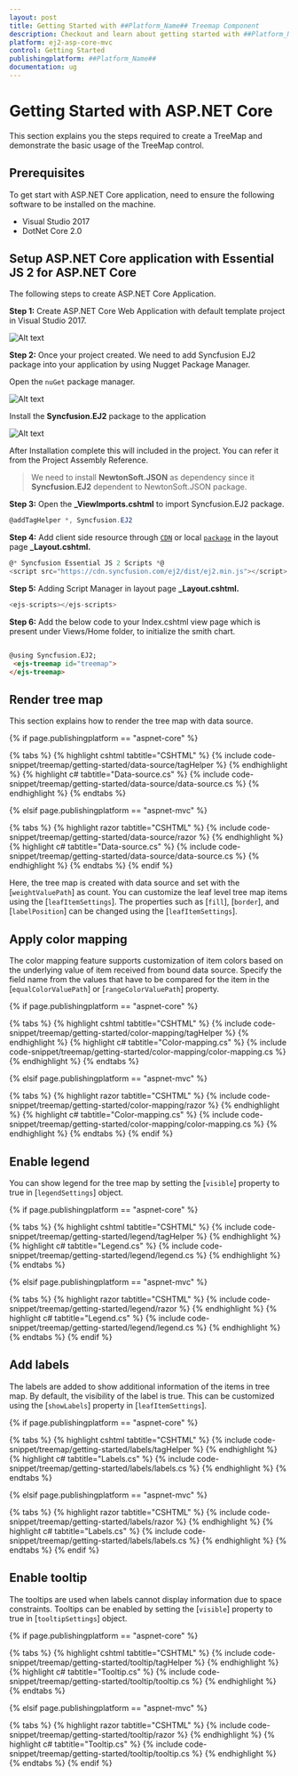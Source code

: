 ```yaml
---
layout: post
title: Getting Started with ##Platform_Name## Treemap Component
description: Checkout and learn about getting started with ##Platform_Name## Treemap component of Syncfusion Essential JS 2 and more details.
platform: ej2-asp-core-mvc
control: Getting Started
publishingplatform: ##Platform_Name##
documentation: ug
---
```


# Getting Started with ASP.NET Core

This section explains you the steps required to create a TreeMap and demonstrate the basic usage of the TreeMap control.

## Prerequisites

To get start with ASP.NET Core application, need to ensure the following software to be installed on the machine.

* Visual Studio 2017
* DotNet Core 2.0

## Setup ASP.NET Core application with Essential JS 2 for ASP.NET Core

The following steps to create ASP.NET Core Application.

**Step 1:** Create ASP.NET Core Web Application with default template project in Visual Studio 2017.

![Alt text](./images/default-template.png)

**Step 2:** Once your project created. We need to add Syncfusion EJ2 package into your application by using Nugget Package Manager.

Open the `nuGet` package manager.

![Alt text](./images/solution-Explorer.png)

Install the **Syncfusion.EJ2** package to the application

![Alt text](./images/nuget-demo.png)

After Installation complete this will included in the project. You can refer it from the Project Assembly Reference.

> We need to install **NewtonSoft.JSON** as dependency since it **Syncfusion.EJ2** dependent to NewtonSoft.JSON package.

**Step 3:** Open the **_ViewImports.cshtml** to import Syncfusion.EJ2 package.

```cs
@addTagHelper *, Syncfusion.EJ2
```

**Step 4:** Add client side resource through [`CDN`](http://ej2.syncfusion.com/15.4.23/documentation/base/deployment.html?lang=typescript#cdn) or local [`package`](https://www.npmjs.com/package/@syncfusion/ej2) in the layout page **_Layout.cshtml.**

```cs
@* Syncfusion Essential JS 2 Scripts *@
<script src="https://cdn.syncfusion.com/ej2/dist/ej2.min.js"></script>
```

**Step 5:** Adding Script Manager in layout page **_Layout.cshtml.**

```cs
<ejs-scripts></ejs-scripts>
```

**Step 6:** Add the below code to your Index.cshtml view page which is present under Views/Home folder, to initialize the smith chart.

```html

@using Syncfusion.EJ2;
 <ejs-treemap id="treemap">
</ejs-treemap>

```

## Render tree map

This section explains how to render the tree map with data source.

{% if page.publishingplatform == "aspnet-core" %}

{% tabs %}
{% highlight cshtml tabtitle="CSHTML" %}
{% include code-snippet/treemap/getting-started/data-source/tagHelper %}
{% endhighlight %}
{% highlight c# tabtitle="Data-source.cs" %}
{% include code-snippet/treemap/getting-started/data-source/data-source.cs %}
{% endhighlight %}
{% endtabs %}

{% elsif page.publishingplatform == "aspnet-mvc" %}

{% tabs %}
{% highlight razor tabtitle="CSHTML" %}
{% include code-snippet/treemap/getting-started/data-source/razor %}
{% endhighlight %}
{% highlight c# tabtitle="Data-source.cs" %}
{% include code-snippet/treemap/getting-started/data-source/data-source.cs %}
{% endhighlight %}
{% endtabs %}
{% endif %}



Here, the tree map is created with data source and set with the [`weightValuePath`] as count. You can customize the leaf level tree map items using the [`leafItemSettings`]. The properties such as [`fill`], [`border`], and [`labelPosition`] can be changed using the [`leafItemSettings`].

## Apply color mapping

The color mapping feature supports customization of item colors based on the underlying value of item received from bound data source. Specify the field name from the values that have to be compared for the item in the [`equalColorValuePath`] or [`rangeColorValuePath`] property.

{% if page.publishingplatform == "aspnet-core" %}

{% tabs %}
{% highlight cshtml tabtitle="CSHTML" %}
{% include code-snippet/treemap/getting-started/color-mapping/tagHelper %}
{% endhighlight %}
{% highlight c# tabtitle="Color-mapping.cs" %}
{% include code-snippet/treemap/getting-started/color-mapping/color-mapping.cs %}
{% endhighlight %}
{% endtabs %}

{% elsif page.publishingplatform == "aspnet-mvc" %}

{% tabs %}
{% highlight razor tabtitle="CSHTML" %}
{% include code-snippet/treemap/getting-started/color-mapping/razor %}
{% endhighlight %}
{% highlight c# tabtitle="Color-mapping.cs" %}
{% include code-snippet/treemap/getting-started/color-mapping/color-mapping.cs %}
{% endhighlight %}
{% endtabs %}
{% endif %}



## Enable legend

You can show legend for the tree map by setting the [`visible`] property to true in [`legendSettings`] object.

{% if page.publishingplatform == "aspnet-core" %}

{% tabs %}
{% highlight cshtml tabtitle="CSHTML" %}
{% include code-snippet/treemap/getting-started/legend/tagHelper %}
{% endhighlight %}
{% highlight c# tabtitle="Legend.cs" %}
{% include code-snippet/treemap/getting-started/legend/legend.cs %}
{% endhighlight %}
{% endtabs %}

{% elsif page.publishingplatform == "aspnet-mvc" %}

{% tabs %}
{% highlight razor tabtitle="CSHTML" %}
{% include code-snippet/treemap/getting-started/legend/razor %}
{% endhighlight %}
{% highlight c# tabtitle="Legend.cs" %}
{% include code-snippet/treemap/getting-started/legend/legend.cs %}
{% endhighlight %}
{% endtabs %}
{% endif %}



## Add labels

The labels are added to show additional information of the items in tree map. By default, the visibility of the label is true. This can be customized using the [`showLabels`] property in [`leafItemSettings`].

{% if page.publishingplatform == "aspnet-core" %}

{% tabs %}
{% highlight cshtml tabtitle="CSHTML" %}
{% include code-snippet/treemap/getting-started/labels/tagHelper %}
{% endhighlight %}
{% highlight c# tabtitle="Labels.cs" %}
{% include code-snippet/treemap/getting-started/labels/labels.cs %}
{% endhighlight %}
{% endtabs %}

{% elsif page.publishingplatform == "aspnet-mvc" %}

{% tabs %}
{% highlight razor tabtitle="CSHTML" %}
{% include code-snippet/treemap/getting-started/labels/razor %}
{% endhighlight %}
{% highlight c# tabtitle="Labels.cs" %}
{% include code-snippet/treemap/getting-started/labels/labels.cs %}
{% endhighlight %}
{% endtabs %}
{% endif %}



## Enable tooltip

The tooltips are used when labels cannot display information due to space constraints. Tooltips can be enabled by setting the [`visible`] property to true in [`tooltipSettings`] object.

{% if page.publishingplatform == "aspnet-core" %}

{% tabs %}
{% highlight cshtml tabtitle="CSHTML" %}
{% include code-snippet/treemap/getting-started/tooltip/tagHelper %}
{% endhighlight %}
{% highlight c# tabtitle="Tooltip.cs" %}
{% include code-snippet/treemap/getting-started/tooltip/tooltip.cs %}
{% endhighlight %}
{% endtabs %}

{% elsif page.publishingplatform == "aspnet-mvc" %}

{% tabs %}
{% highlight razor tabtitle="CSHTML" %}
{% include code-snippet/treemap/getting-started/tooltip/razor %}
{% endhighlight %}
{% highlight c# tabtitle="Tooltip.cs" %}
{% include code-snippet/treemap/getting-started/tooltip/tooltip.cs %}
{% endhighlight %}
{% endtabs %}
{% endif %}

